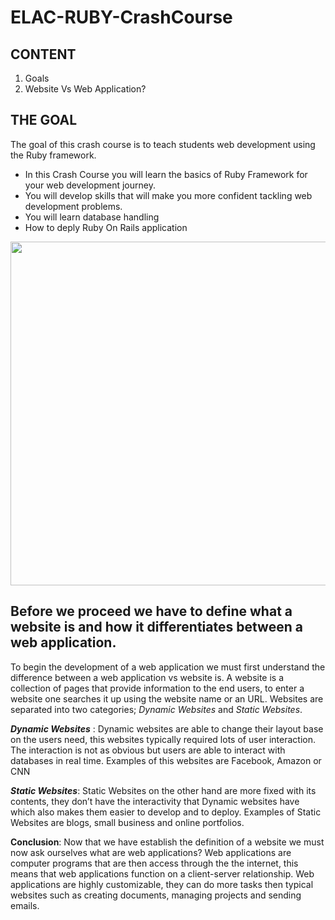# ELAC-RUBY-CrashCourse
## CONTENT
1. Goals
2. Website Vs Web Application?


## THE GOAL
The goal of this crash course is to teach students web development using the Ruby framework. 

- In this Crash Course you will learn the basics of Ruby Framework for your web development journey.
- You will develop skills that will make you more confident tackling web development problems.
- You will learn database handling
- How to deply Ruby On Rails application



<img src = "https://github.com/AngelinCS/ELAC-RUBY-CrashCourse/assets/59464059/6addd90d-6e4d-4a64-a10e-10476b4d81c8" width = "850" height= "550">

## Before we proceed we have to define what a website is and how it differentiates between a web application.

To begin the development of a web application we must first understand the difference between a web application vs website is. A website is a collection of pages that provide information to the end users, to enter a website one searches it up using the website name or an URL. Websites are separated into two categories; *Dynamic Websites* and *Static Websites*. 

***Dynamic Websites*** : Dynamic websites are able to change their layout base on the users need, this websites typically required lots of user interaction. The interaction is not as obvious but users are able to interact with databases in real time. Examples of this websites are Facebook, Amazon or CNN

***Static Websites***: Static Websites on the other hand are more fixed with its contents, they don’t have the interactivity that Dynamic websites have which also makes them easier to develop and to deploy. Examples of Static Websites are blogs, small business and online portfolios.

**Conclusion**: Now that we have establish the definition of a website we must now ask ourselves what are web applications? Web applications are computer programs that are then access through the the internet, this means that web applications function on a client-server relationship. Web applications are highly customizable, they can do more tasks then typical websites such as creating documents, managing projects and sending emails.
